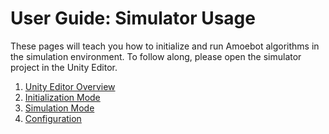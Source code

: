 # User Guide: Simulator Usage

These pages will teach you how to initialize and run Amoebot algorithms in the simulation environment.
To follow along, please open the simulator project in the Unity Editor.

1. [Unity Editor Overview](editor.md)
2. [Initialization Mode](init.md)
3. [Simulation Mode](sim.md)
4. [Configuration](config.md)
